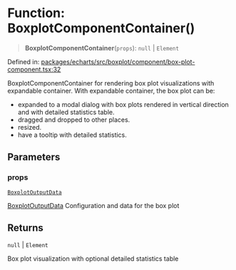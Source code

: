 # Function: BoxplotComponentContainer()

> **BoxplotComponentContainer**(`props`): `null` \| `Element`

Defined in: [packages/echarts/src/boxplot/component/box-plot-component.tsx:32](https://github.com/GeoDaCenter/openassistant/blob/ae6e39c15b60e7a98a21d90a5bbeff5dc44c1295/packages/echarts/src/boxplot/component/box-plot-component.tsx#L32)

BoxplotComponentContainer for rendering box plot visualizations with expandable container.
With expandable container, the box plot can be:
- expanded to a modal dialog with box plots rendered in vertical direction and with detailed statistics table.
- dragged and dropped to other places.
- resized.
- have a tooltip with detailed statistics.

## Parameters

### props

[`BoxplotOutputData`](../type-aliases/BoxplotOutputData.md)

[BoxplotOutputData](../type-aliases/BoxplotOutputData.md) Configuration and data for the box plot

## Returns

`null` \| `Element`

Box plot visualization with optional detailed statistics table
